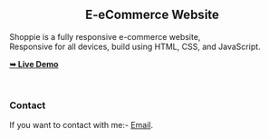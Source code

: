 <h2 align="center">E-eCommerce Website</h2>

  Shoppie is a fully responsive e-commerce website, <br />Responsive for all devices, build using HTML, CSS, and JavaScript.

  <a href="[https://codewithsadee.github.io/shoppie/](https://omar-alabyadh.github.io/E-commerce-Website/)"><strong>➥ Live Demo</strong></a>

</div>

<br />

### Contact

If you want to contact with me:- [Email](omaralabyadh@gmail.com).
